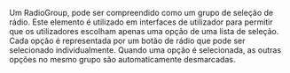 Um RadioGroup, pode ser compreendido como um grupo de seleção de rádio. Este elemento é utilizado em interfaces de utilizador para permitir que os utilizadores escolham apenas uma opção de uma lista de seleção. Cada opção é representada por um botão de rádio que pode ser selecionado individualmente. Quando uma opção é selecionada, as outras opções no mesmo grupo são automaticamente desmarcadas.
<br>
<br>
<br>
<br>
